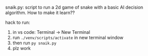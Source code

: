 snaik.py: script to run a 2d game of snake with a basic AI decision algorithm. How to make it learn??

hack to run:
1. in vs code: Terminal -> New Terminal
2. run `./venv/scripts/activate` in new terminal window
3. then run `py snaik.py`
4. plz work